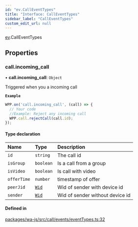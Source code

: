 ```yaml
---
id: "ev.CallEventTypes"
title: "Interface: CallEventTypes"
sidebar_label: "CallEventTypes"
custom_edit_url: null
---
```


[ev](../namespaces/ev.md).CallEventTypes

## Properties

### call.incoming\_call

• **call.incoming\_call**: `Object`

Triggered when you a incoming call

**`Example`**

```javascript
WPP.on('call.incoming_call', (call) => {
  // Your code
  //Example: Reject any incoming call
  WPP.call.rejectCall(call.id);
});
```

#### Type declaration

| Name | Type | Description |
| :------ | :------ | :------ |
| `id` | `string` | The call id |
| `isGroup` | `boolean` | Is a call from a group |
| `isVideo` | `boolean` | Is call with video |
| `offerTime` | `number` | timestamp of offer |
| `peerJid` | [`Wid`](../classes/whatsapp.Wid.md) | Wid of sender with device id |
| `sender` | [`Wid`](../classes/whatsapp.Wid.md) | Wid of sender without device id |

#### Defined in

[packages/wa-js/src/call/events/eventTypes.ts:32](https://github.com/wppconnect-team/wa-js/blob/main/src/call/events/eventTypes.ts#L32)
